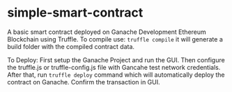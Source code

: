 # simple-smart-contract
A basic smart contract deployed on Ganache Development Ethereum Blockchain using Truffle.
To compile use:
`truffle compile` it will generate a build folder with the compiled contract data.

To Deploy:
First setup the Ganache Project and run the GUI. Then configure the truffle.js or truffle-config.js file with Gancahe test network credentials. After that, run `truffle deploy` command which will automatically deploy the contract on Ganache. Confirm the transaction in GUI.